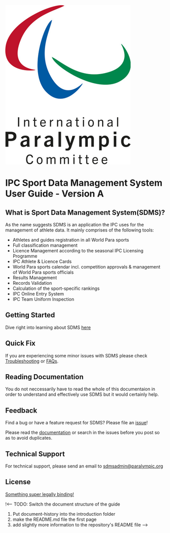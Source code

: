 <img class="no-border" src="img/ipc_logo_500.jpg" alt="International Paralympic Committee Logo">

# IPC Sport Data Management System User Guide - Version A

## What is Sport Data Management System(SDMS)?
As the name suggests SDMS is an application the IPC uses for the management of athlete data. It mainly comprises of the following tools:
<!-- TODO: Add emojis that fit each one of these tools -->
- Athletes and guides registration in all World Para sports
- Full classification management
- Licence Management according to the seasonal IPC Licensing Programme
- IPC Athlete & Licence Cards
- World Para sports calendar incl. competition approvals & management of World Para sports officials
- Results Management
- Records Validation
- Calculation of the sport-specific rankings
- IPC Online Entry System
- IPC Team Uniform Inspection

## Getting Started
Dive right into learning about SDMS [here](layout-and-functionalities/access) 

## Quick Fix

If you are experiencing some minor issues with SDMS please check [Troubleshooting]() or [FAQs]().

## Reading Documentation

You do not neccessarily have to read the whole of this documentaion in order to understand and effectively use SDMS but it would certainly help.

## Feedback

Find a bug or have a feature request for SDMS? Please file an <a href="https://github.com/paralympics/issues" targe="_blank">issue</a>!

Please read the [documentation]() or search in the issues before you post so as to avoid duplicates.

## Technical Support

For technical support, please send an email to [sdmsadmin@paralympic.org](mailto:sdmsadmin@paralympic.org)

## License

[Something super legally binding!]()

!<-- TODO: Switch the document structure of the guide 
1. Put document-history into the introduction folder
2. make the README.md file the first page
3. add slightly more information to the repository's README file
-->
